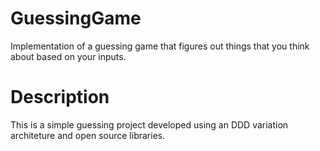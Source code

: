 # GuessingGame
Implementation of a guessing game that figures out things that you think about based on your inputs.

# Description
This is a simple guessing project developed using an DDD variation architeture and open source libraries. 
